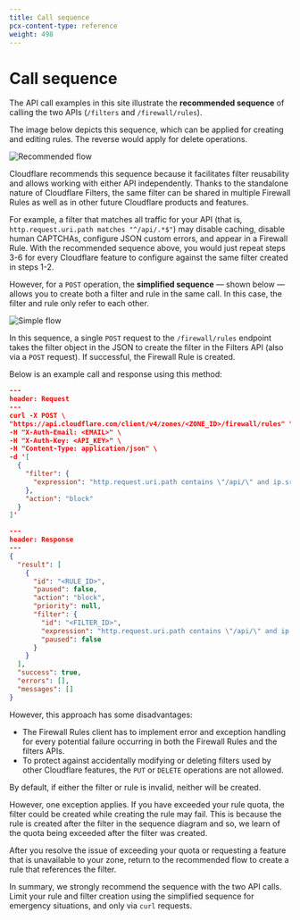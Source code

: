 ```yaml
---
title: Call sequence
pcx-content-type: reference
weight: 498
---
```


# Call sequence

The API call examples in this site illustrate the **recommended sequence** of calling the two APIs (`/filters` and `/firewall/rules`).

The image below depicts this sequence, which can be applied for creating and editing rules. The reverse would apply for delete operations.

![Recommended flow](/firewall/static/recommended-flow.png)

Cloudflare recommends this sequence because it facilitates filter reusability and allows working with either API independently. Thanks to the standalone nature of Cloudflare Filters, the same filter can be shared in multiple Firewall Rules as well as in other future Cloudflare products and features.

For example, a filter that matches all traffic for your API (that is, `http.request.uri.path matches "^/api/.*$"`) may disable caching, disable human CAPTCHAs, configure JSON custom errors, and appear in a Firewall Rule. With the recommended sequence above, you would just repeat steps 3-6 for every Cloudflare feature to configure against the same filter created in steps 1-2.

However, for a `POST` operation, the **simplified sequence** — shown below — allows you to create both a filter and rule in the same call. In this case, the filter and rule only refer to each other.

![Simple flow](/firewall/static/simple-flow.png)

In this sequence, a single `POST` request to the `/firewall/rules` endpoint takes the filter object in the JSON to create the filter in the Filters API (also via a `POST` request). If successful, the Firewall Rule is created.

Below is an example call and response using this method:

```json
---
header: Request
---
curl -X POST \
"https://api.cloudflare.com/client/v4/zones/<ZONE_ID>/firewall/rules" \
-H "X-Auth-Email: <EMAIL>" \
-H "X-Auth-Key: <API_KEY>" \
-H "Content-Type: application/json" \
-d '[
  {
    "filter": {
      "expression": "http.request.uri.path contains \"/api/\" and ip.src eq 93.184.216.34"
    },
    "action": "block"
  }
]' 
```

```json
---
header: Response
---
{
  "result": [
    {
      "id": "<RULE_ID>",
      "paused": false,
      "action": "block",
      "priority": null,
      "filter": {
        "id": "<FILTER_ID>",
        "expression": "http.request.uri.path contains \"/api/\" and ip.src eq 93.184.216.34",
        "paused": false
      }
    }
  ],
  "success": true,
  "errors": [],
  "messages": []
}
```

However, this approach has some disadvantages:

* The Firewall Rules client has to implement error and exception handling for every potential failure occurring in both the Firewall Rules and the filters APIs.
* To protect against accidentally modifying or deleting filters used by other Cloudflare features, the `PUT` or `DELETE` operations are not allowed.

By default, if either the filter or rule is invalid, neither will be created.

However, one exception applies. If you have exceeded your rule quota, the filter could be created while creating the rule may fail. This is because the rule is created after the filter in the sequence diagram and so, we learn of the quota being exceeded after the filter was created.

After you resolve the issue of exceeding your quota or requesting a feature that is unavailable to your zone, return to the recommended flow to create a rule that references the filter.

In summary, we strongly recommend the sequence with the two API calls. Limit your rule and filter creation using the simplified sequence for emergency situations, and only via `curl` requests.
